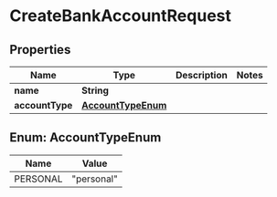 

# CreateBankAccountRequest


## Properties

| Name | Type | Description | Notes |
|------------ | ------------- | ------------- | -------------|
|**name** | **String** |  |  |
|**accountType** | [**AccountTypeEnum**](#AccountTypeEnum) |  |  |



## Enum: AccountTypeEnum

| Name | Value |
|---- | -----|
| PERSONAL | &quot;personal&quot; |



